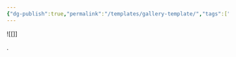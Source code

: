 ```yaml
---
{"dg-publish":true,"permalink":"/templates/gallery-template/","tags":["gallery"],"noteIcon":"1","created":"2025-05-08T09:51:28.113-04:00"}
---
```



![[]]








.


